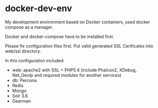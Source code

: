 # docker-dev-env
My  development environment based on Docker containers, used docker compose as a manager.

Docker and docker-compose have to be installed first.

Please fix configuration files first. Put valid generated SSL Cerificates into web/ssl directory.

In this configuration included 
- web: apache2 with SSL + PHP5.4 (include Phalcon2, XDebug, Net_GeoIp and required modules for another services)
- db: Percona
- Redis
- Mongo
- Solr 3.6
- Gearman
